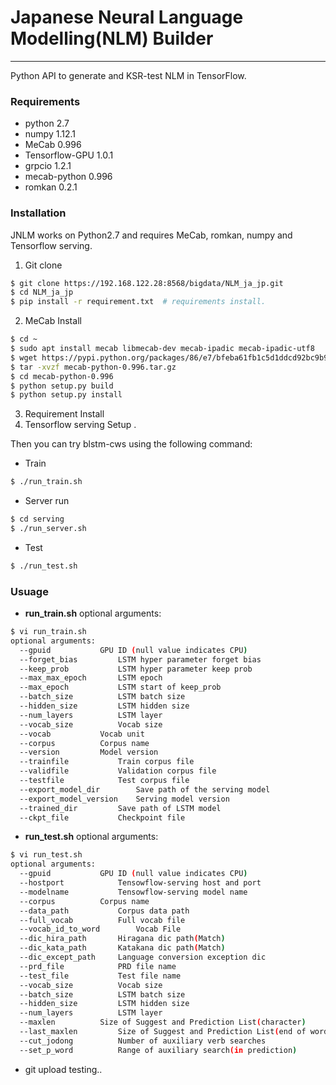 # Japanese Neural Language Modelling(NLM) Builder
* * *
Python API to generate and KSR-test NLM in TensorFlow.

  
### Requirements
* python 2.7
* numpy 1.12.1
* MeCab 0.996
* Tensorflow-GPU 1.0.1
* grpcio 1.2.1
* mecab-python 0.996
* romkan 0.2.1


### Installation
JNLM works on Python2.7 and requires MeCab, romkan, numpy and Tensorflow serving.


1. Git clone
  ```sh
$ git clone https://192.168.122.28:8568/bigdata/NLM_ja_jp.git
$ cd NLM_ja_jp
$ pip install -r requirement.txt  # requirements install.
```
2. MeCab Install
```sh
$ cd ~
$ sudo apt install mecab libmecab-dev mecab-ipadic mecab-ipadic-utf8
$ wget https://pypi.python.org/packages/86/e7/bfeba61fb1c5d1ddcd92bc9b9502f99f80bf71a03429a2b31218fc2d4da2/mecab-python-0.996.tar.gz
$ tar -xvzf mecab-python-0.996.tar.gz
$ cd mecab-python-0.996
$ python setup.py build
$ python setup.py install
```
3. Requirement Install
4. Tensorflow serving Setup
.



Then you can try blstm-cws using the following command:
* Train
```sh
$ ./run_train.sh
```

* Server run
```sh
$ cd serving
$ ./run_server.sh
```

* Test
```sh
$ ./run_test.sh
```

 
### Usuage

* **run_train.sh** optional arguments:
```sh
$ vi run_train.sh
optional arguments:
  --gpuid			GPU ID (null value indicates CPU)
  --forget_bias			LSTM hyper parameter forget bias
  --keep_prob			LSTM hyper parameter keep prob
  --max_max_epoch		LSTM epoch
  --max_epoch			LSTM start of keep_prob
  --batch_size			LSTM batch size
  --hidden_size			LSTM hidden size
  --num_layers			LSTM layer
  --vocab_size			Vocab size
  --vocab			Vocab unit
  --corpus			Corpus name
  --version			Model version
  --trainfile			Train corpus file
  --validfile			Validation corpus file
  --testfile			Test corpus file
  --export_model_dir		Save path of the serving model
  --export_model_version	Serving model version
  --trained_dir			Save path of LSTM model
  --ckpt_file			Checkpoint file
```

* **run_test.sh** optional arguments:
```sh
$ vi run_test.sh
optional arguments:
  --gpuid			GPU ID (null value indicates CPU)
  --hostport			Tensowflow-serving host and port
  --modelname			Tensowflow-serving model name
  --corpus			Corpus name
  --data_path			Corpus data path
  --full_vocab			Full vocab file
  --vocab_id_to_word 		Vocab File
  --dic_hira_path		Hiragana dic path(Match)
  --dic_kata_path		Katakana dic path(Match)
  --dic_except_path		Language conversion exception dic
  --prd_file			PRD file name
  --test_file			Test file name
  --vocab_size			Vocab size
  --batch_size			LSTM batch size
  --hidden_size			LSTM hidden size
  --num_layers			LSTM layer
  --maxlen			Size of Suggest and Prediction List(character)
  --last_maxlen			Size of Suggest and Prediction List(end of word)
  --cut_jodong			Number of auxiliary verb searches
  --set_p_word			Range of auxiliary search(in prediction)

```

 
* git upload testing..
